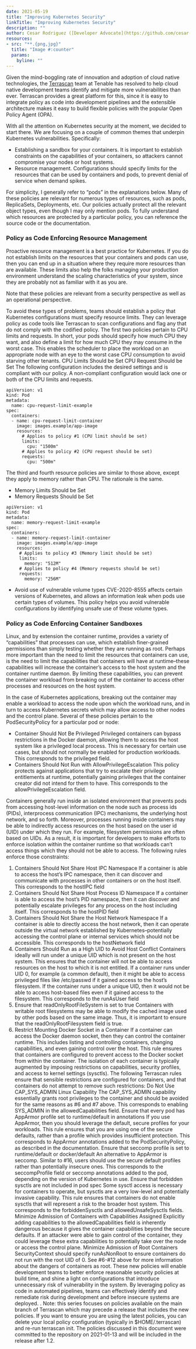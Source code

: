 ```yaml
---
date: 2021-05-19
title: "Improving Kubernetes Security"
linkTitle: "Improving Kubernetes Security"
description: ""
author: Cesar Rodriguez ([Developer Advocate](https://github.com/cesar-rodriguez))
resources:
- src: "**.{png,jpg}"
  title: "Image #:counter"
  params:
    byline: ""
---
```


Given the mind-boggling rate of innovation and adoption of cloud native technologies, the [Terrascan](https://www.accurics.com/products/terrascan/) team at Tenable has resolved to help cloud native development teams identify and mitigate more vulnerabilities than ever.  Terrascan provides a great platform for this, since it is easy to integrate policy as code into development pipelines and the extensible architecture makes it easy to build flexible policies with the popular Open Policy Agent (OPA).

With all the attention on Kubernetes security at the moment, we decided to start there.  We are focusing on a couple of common themes that underpin Kubernetes vulnerabilities.  Specifically:
* Establishing a sandbox for your containers.  It is important to establish constraints on the capabilities of your containers, so attackers cannot compromise your nodes or host systems.
* Resource management.  Configurations should specify limits for the resources that can be used by containers and pods, to prevent denial of service when demand spikes.

For simplicity, I generally refer to “pods” in the explanations below.  Many of these policies are relevant for numerous types of resources, such as pods, ReplicaSets, Deployments, etc.  Our policies actually protect all the relevant object types, even though I may only mention pods.  To fully understand which resources are protected by a particular policy, you can reference the source code or the documentation.

### Policy as Code Enforcing Resource Management

Proactive resource management is a best practice for Kubernetes.  If you do not establish limits on the resources that your containers and pods can use, then you can end up in a situation where they require more resources than are available.  These limits also help the folks managing your production environment understand the scaling characteristics of your system, since they are probably not as familiar with it as you are.

Note that these policies are relevant from a security perspective as well as an operational perspective.

To avoid these types of problems, teams should establish a policy that Kubernetes configurations must specify resource limits.  They can leverage policy as code tools like Terrascan to scan configurations and flag any that do not comply with the codified policy.
The first two policies pertain to CPU limits and requests.  In short, your pods should specify how much CPU they want, and also define a limit for how much CPU they may consume in the worst case.  This enables the scheduler to place the workload on an appropriate node with an eye to the worst case CPU consumption to avoid starving other tenants.
CPU Limits Should be Set
CPU Request Should be Set
The following configuration includes the desired settings and is compliant with our policy.  A non-compliant configuration would lack one or both of the CPU limits and requests.
```
apiVersion: v1
kind: Pod
metadata:
  name: cpu-request-limit-example
spec:
  containers:
  - name: cpu-request-limit-container
    image: images.example/app-image
    resources:
      # Applies to policy #1 (CPU limit should be set)
      limits:
        cpu: "1500m"
      # Applies to policy #2 (CPU request should be set)
      requests:
        cpu: "500m"
```
The third and fourth resource policies are similar to those above, except they apply to memory rather than CPU.  The rationale is the same.
* Memory Limits Should be Set
* Memory Requests Should be Set
```
apiVersion: v1
kind: Pod
metadata:
  name: memory-request-limit-example
spec:
  containers:
  - name: memory-request-limit-container
    image: images.example/app-image
    resources:
     # Applies to policy #3 (Memory limit should be set)
     limits:
       memory: "512M"
     # Applies to policy #4 (Memory requests should be set)
     requests:
       memory: "256M"
```
* Avoid use of vulnerable volume types
CVE-2020-8555 affects certain versions of Kubernetes, and allows an information leak when pods use certain types of volumes. This policy helps you avoid vulnerable configurations by identifying unsafe use of these volume types.

### Policy as Code Enforcing Container Sandboxes
Linux, and by extension the container runtime, provides a variety of “capabilities” that processes can use, which establish finer-grained permissions than simply testing whether they are running as root.  Perhaps more important than the need to limit the resources that containers can use, is the need to limit the capabilities that containers will have at runtime–these capabilities will increase the container’s access to the host system and the container runtime daemon.  By limiting these capabilities, you can prevent the container workload from breaking out of the container to access other processes and resources on the host system.

In the case of Kubernetes applications, breaking out the container may enable a workload to access the node upon which the workload runs, and in turn to access Kubernetes secrets which may allow access to other nodes and the control plane.
Several of these policies pertain to the PodSecurityPolicy for a particular pod or node:
* Container Should Not Be Privileged
Privileged containers can bypass restrictions in the Docker daemon, allowing them to access the host system like a privileged local process.  This is necessary for certain use cases, but should not normally be enabled for production workloads. This corresponds to the privileged field.
* Containers Should Not Run with AllowPrivilegeEscalation
This policy protects against applications that try to escalate their privilege entitlements at runtime, potentially gaining privileges that the container creator did not intend for them to have.
This corresponds to the allowPrivilegeEscalation field.

Containers generally run inside an isolated environment that prevents pods from accessing host-level information on the node such as process ids (PIDs), interprocess communication (IPC) mechanisms, the underlying host network, and so forth.  Moreover, processes running inside containers may be able to indirectly access resources on the host based on the user id (UID) under which they run.  For example, filesystem permissions are often based on UIDs.  As a result, it is important for developers to make efforts to enforce isolation within the container runtime so that workloads can’t access things which they should not be able to access.  The following rules enforce those constraints: 
1. Containers Should Not Share Host IPC Namespace
If a container is able to access the host’s IPC namespace, then it can discover and communicate with processes in other containers or on the host itself.
This corresponds to the hostIPC field
2. Containers Should Not Share Host Process ID Namespace
If a container is able to access the host’s PID namespace, then it can discover and potentially escalate privileges for any process on the host including itself.
This corresponds to the hostPID field
3. Containers Should Not Share the Host Network Namespace
If a container is able to directly access the host network, then it can operate outside the virtual network established by Kubernetes–potentially accessing the control plane or internal services which should not be accessible.
This corresponds to the hostNetwork field
4. Containers Should Run as a High UID to Avoid Host Conflict
Containers ideally will run under a unique UID which is not present on the host system.  This ensures that the container will not be able to access resources on the host to which it is not entitled.  If a container runs under UID 0, for example (a common default), then it might be able to access privileged files like /etc/passwd if it gained access to the host’s filesystem.  If the container runs under a unique UID, then it would not be able to access host-based files even if it gained access to the filesystem.
This corresponds to the runAsUser field
5. Ensure that readOnlyRootFileSystem is set to true
Containers with writable root filesystems may be able to modify the cached image used by other pods based on the same image.  Thus, it is important to ensure that the readOnlyRootFilesystem field is true.
6. Restrict Mounting Docker Socket in a Container
If a container can access the Docker daemon socket, then they can control the container runtime.  This includes listing and controlling containers, changing capabilities, and even gaining control over the host.  This rule ensures that containers are configured to prevent access to the Docker socket from within the container.
The isolation of each container is typically augmented by imposing restrictions on capabilities, security profiles, and access to kernel settings (sysctls).  The following Terrascan rules ensure that sensible restrictions are configured for containers, and that containers do not attempt to remove such restrictions:
Do Not Use CAP_SYS_ADMIN Linux Capability
The CAP_SYS_ADMIN capability essentially grants root privileges to the container and should be avoided for the same reasons as #6 and #7 above.
This corresponds to enabling SYS_ADMIN in the allowedCapabilities field.
Ensure that every pod has AppArmor profile set to runtime/default in annotations
If you use AppArmor, then you should leverage the default, secure profiles for your workloads.  This rule ensures that you are using one of the secure defaults, rather than a profile which provides insufficient protection.
This corresponds to AppArmor annotations added to the PodSecurityPolicy, as described in the documentation.
Ensure that seccomp profile is set to runtime/default or docker/default
An alternative to AppArmor is seccomp.  Similar to #16, users should use the secure default profiles rather than potentially insecure ones.
This corresponds to the seccompProfile field or seccomp annotations added to the pod, depending on the version of Kubernetes in use.
Ensure that forbidden sysctls are not included in pod spec
Some sysctl access is necessary for containers to operate, but sysctls are a very low-level and potentially invasive capability.  This rule ensures that containers do not enable sysctls that will represent a risk to the broader host system.
This corresponds to the forbiddenSysctls and allowedUnsafeSysctls fields.
Minimize Admission of Containers with Capabilities Assigned
Explicitly adding capabilities to the allowedCapabilities field is inherently dangerous because it gives the container capabilities beyond the secure defaults.  If an attacker were able to gain control of the container, they could leverage these extra capabilities to potentially take over the node or access the control plane.
Minimize Admission of Root Containers
SecurityContext should specify runAsNonRoot to ensure containers do not run with the root UID of 0.  See #6-#12 above for more information about the dangers of containers as root.
These new policies will enable development teams to better enforce reasonable security policies at build time, and shine a light on configurations that introduce unnecessary risk of vulnerability in the system.  By leveraging policy as code in automated pipelines, teams can effectively identify and remediate risk during development and before insecure systems are deployed.
.
Note: this series focuses on policies available on the main branch of Terrascan which may precede a release that includes the new policies.  If you want to ensure you are using the latest policies, you can delete your local policy configuration (typically in $HOME/.terrascan) and re-run terrascan init.  The policies discussed in this document were committed to the repository on 2021-01-13 and will be included in the release after 1.2.

